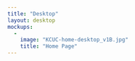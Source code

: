 ```yaml
---
title: "Desktop"
layout: desktop
mockups:
  -
    image: "KCUC-home-desktop_v1B.jpg"
    title: "Home Page"
---
```


